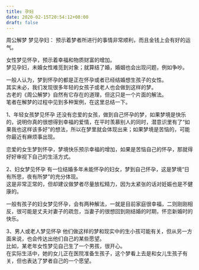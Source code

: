 ```yaml
---
title: 孕妇
date: 2020-02-15T20:54:12+08:00
draft: false
---
```


周公解梦 梦见孕妇：
预示着梦者所进行的事情非常顺利，而且金钱上会有好的运气。<br>

女性梦见怀孕，预示着幸福和物质财富的增加。<br>
梦见孕妇，未婚女性难觅到对象；就算结了婚，婚姻也会出现问题，例如争吵。<br>

一般人认为，梦到怀孕的都是正在怀孕或者已经结婚想生孩子的女性。<br>
其实未必，我们发现很多年轻的女孩子或老人也会做到这样的梦。<br>
古老的《周公解梦》自然有它存在的道理，但这只是一个片面的解法。<br>
笔者在解梦的过程中见到多种案例，在这里总结一下。<br>

1、年轻女孩梦见怀孕
还没有恋爱的女孩，做到自己怀孕的梦，如果梦境是快乐的，说明你真的很想得到幸福的爱情，在平时羡慕别人的同时，潜意识里有了“如果我也这样该多好”的想法，所以在梦里就会体现出来；如果梦境是苦恼的，可能你最近有麻烦事出现。<br>

恋爱的女生梦到怀孕，梦境快乐预示幸福的增加，如果是苦恼自己的怀孕，那就得好好审视下自己的生活方式。<br>

2、妇女梦见怀孕
有一位结婚多年未能怀孕的妇女，梦到自己怀孕，这是梦境“日有所思，夜有所梦”的充分体现。<br>
这是非常正常的，但却建议做梦者尽量放松精力，因为太紧张的话对妊娠也是不健康的。<br>

一般有孩子的妇女梦见怀孕，会有两种解法，一就是目前家庭很幸福，二则刚刚相反，很可能是丈夫对妻子的疏忽，当妻子的很想回到刚结婚的时期，怀恋新婚时的快乐。<br>

3、男人或老人梦见怀孕
他们做这样的梦和现实中的生小孩可能有关，但从另一方面来说，也会传达出他们自己的某些愿望。<br>
比如，某老年女性梦见自己生了一个男孩，很开心。<br>
在实际生活中，她的女儿正在医院准备生孩子，这个梦看上去是和女儿生孩子有关，但也表达了梦者自己的一个愿望。<br>
